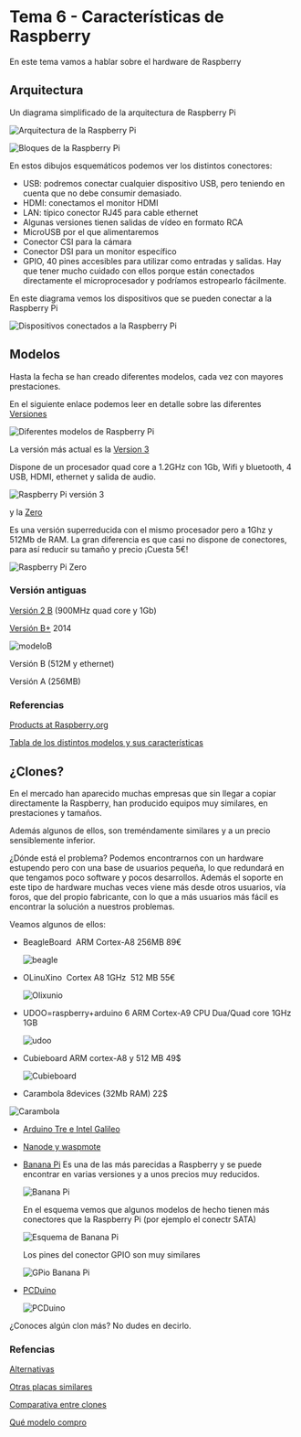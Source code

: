 # Tema 6 - Características de Raspberry

En este tema vamos a hablar sobre el hardware de Raspberry

## Arquitectura

Un diagrama simplificado de la arquitectura de Raspberry Pi

![Arquitectura de la Raspberry Pi](./images/bloques.png)


![Bloques de la Raspberry Pi](./images/Raspberry-Pi-3.jpg)

En estos dibujos esquemáticos podemos ver los distintos conectores:

* USB: podremos conectar cualquier dispositivo USB, pero teniendo en cuenta que no debe consumir demasiado.
* HDMI: conectamos el monitor HDMI
* LAN: típico conector RJ45 para cable ethernet
* Algunas versiones tienen salidas de vídeo en formato RCA
* MicroUSB por el que alimentaremos
* Conector CSI para la cámara
* Conector DSI para un monitor específico
* GPIO, 40 pines accesibles para utilizar como entradas y salidas. Hay que tener mucho cuidado con ellos porque están conectados directamente el microprocesador y podríamos estropearlo fácilmente.

En este diagrama vemos los dispositivos que se pueden conectar a la Raspberry Pi

![Dispositivos conectados a la Raspberry Pi](./images/raspberrypi-connections.jpg)

## Modelos

Hasta la fecha se han creado diferentes modelos, cada vez con mayores prestaciones.

En el siguiente enlace podemos leer en detalle sobre las diferentes  [Versiones](https://www.raspberrypi.org/documentation/hardware/raspberrypi/models/README.md)

![Diferentes modelos de Raspberry Pi](images/raspberry-pi-models.jpg)

La versión más actual es la [Version 3](https://www.raspberrypi.org/products/raspberry-pi-3-model-b/)

Dispone de un procesador quad core a 1.2GHz con 1Gb, Wifi y bluetooth, 4 USB, HDMI, ethernet y salida de audio.

![Raspberry Pi versión 3](https://www.raspberrypi.org/app/uploads/2016/02/Raspberry-Pi-3-top-down-web.jpg)

y la [Zero](https://www.raspberrypi.org/products/pi-zero/)

Es una versión superreducida con el mismo procesador pero a 1Ghz y  512Mb de RAM. La gran diferencia es que casi no dispone de conectores, para así reducir su tamaño y precio ¡Cuesta 5€!

![Raspberry Pi Zero](https://www.raspberrypi.org/app/uploads/2016/02/Raspberry-Pi-Zero-web.jpg)

### Versión antiguas

[Versión 2 B](https://www.raspberrypi.org/products/raspberry-pi-2-model-b/) (900MHz quad core y 1Gb)

[Versión B+](https://www.raspberrypi.org/documentation/hardware/raspberrypi/models/README.md#modelbplus) 2014

![modeloB](./images/ModeloB.jpg)

Versión B (512M y ethernet)

Versión A (256MB)


### Referencias

[Products at Raspberry.org](https://www.raspberrypi.org/products/)

[Tabla de los distintos modelos y sus características](https://es.wikipedia.org/wiki/Raspberry_Pi#Especificaciones_t.C3.A9cnicas)

## ¿Clones?

En el mercado han aparecido muchas empresas que sin llegar a copiar directamente la Raspberry, han producido equipos muy similares, en prestaciones y tamaños.

Además algunos de ellos, son treméndamente similares y a un precio sensiblemente inferior.

¿Dónde está el problema? Podemos encontrarnos con un hardware estupendo pero con una base de usuarios pequeña, lo que redundará en que tengamos poco software y pocos desarrollos. Además el soporte en este tipo de hardware muchas veces viene más desde otros usuarios, vía foros, que del propio fabricante, con lo que a más usuarios más fácil es encontrar la solución a nuestros problemas.

Veamos algunos de ellos:

* BeagleBoard  ARM Cortex-A8 256MB 89€

  ![beagle](./images/Beagle.png)


* OLinuXino  Cortex A8 1GHz  512 MB 55€

  ![Olixunio](./images/Olinuxino.png)


* UDOO=raspberry+arduino
6 ARM Cortex-A9 CPU Dua/Quad core 1GHz
1GB

  ![udoo](./images/UDOO.png)

* Cubieboard ARM cortex-A8 y 512 MB 49$

  ![Cubieboard](./images/Cubbieboard.png)

* Carambola 8devices (32Mb RAM) 22$

![Carambola](./images/carambola.png)

* [Arduino Tre e Intel Galileo](http://blog.elcacharreo.com/2013/10/04/nuevos-arduino-galileo-y-tre/)

* [Nanode y waspmote](http://blogthinkbig.com/4-alternativas-arduino-beaglebone-raspberrypi-nanode-waspmote/)

* [Banana Pi](http://www.bananapi.org/) Es una de las más parecidas a Raspberry y se puede encontrar en varias versiones y a unos precios muy reducidos.

  ![Banana Pi](http://3.bp.blogspot.com/-GoEelIoko-w/U2h3F0qXJJI/AAAAAAAAA1M/1XcSOrhLnlk/s1600/BananaPi-A+45degree.jpg)

  En el esquema vemos que algunos modelos de hecho tienen más conectores que la Raspberry Pi (por ejemplo el conectr SATA)

  ![Esquema de Banana Pi](http://1.bp.blogspot.com/-azSvZIIpG34/U8jNKCkvGsI/AAAAAAAAAro/stwR2lJqlnI/s1600/Banana-pi-%E6%AD%A3%E9%9D%A2.png)

  Los pines del conector GPIO son muy similares

  ![GPio Banana Pi](http://3.bp.blogspot.com/-t3ox6yvnWXw/U2h33S-_sGI/AAAAAAAAA1s/LwXUm6z7AmM/s1600/26pins-header.png)

* [PCDuino](http://www.linksprite.com/linksprite-pcduino/)

  ![PCDuino](http://www.linksprite.com/wp-content/uploads/2014/11/IMG_0242.jpg)


¿Conoces algún clon más? No dudes en decirlo.

### Refencias

[Alternativas](http://blogthinkbig.com/alternativas-raspberry-pi/)

[Otras placas similares](http://en.wikipedia.org/wiki/Raspberry_Pi#See_also)

[Comparativa entre clones](https://learn.adafruit.com/embedded-linux-board-comparison?view=all)

[Qué modelo compro](https://descubrearduino.com/comprar-raspberry-pi/)
